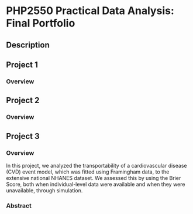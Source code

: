 # PHP2550 Practical Data Analysis: Final Portfolio
## Description

## Project 1
### Overview

## Project 2
### Overview

## Project 3
### Overview
In this project, we analyzed the transportability of a cardiovascular disease (CVD) event model, which was fitted using Framingham data, to the extensive national NHANES dataset. We assessed this by using the Brier Score, both when individual-level data were available and when they were unavailable, through simulation.

### Abstract

